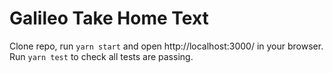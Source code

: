 # Galileo Take Home Text
Clone repo, run `yarn start` and open http://localhost:3000/ in your browser.
Run `yarn test` to check all tests are passing.
